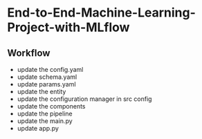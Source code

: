 # End-to-End-Machine-Learning-Project-with-MLflow

## Workflow
- update the config.yaml
- update schema.yaml
- update params.yaml
- update the entity
- update the configuration manager in src config
- update the components
- update the pipeline
- update the main.py
- update app.py